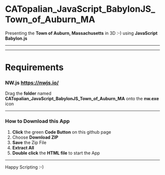# CATopalian_JavaScript_BabylonJS_Town_of_Auburn_MA
Presenting the **Town of Auburn, Massachusetts** in 3D :-) using **JavaScript** **Babylon.js**

---


---

# Requirements
### NW.js https://nwjs.io/

Drag the **folder** named **CATopalian_JavaScript_BabylonJS_Town_of_Auburn_MA** onto the **nw.exe** icon

---

### How to Download this App
1. **Click** the green **Code Button** on this github page
2. Choose **Download ZIP**
3. **Save** the Zip File
4. **Extract All**
5. **Double click** the **HTML file** to start the App

---

Happy Scripting :-)

